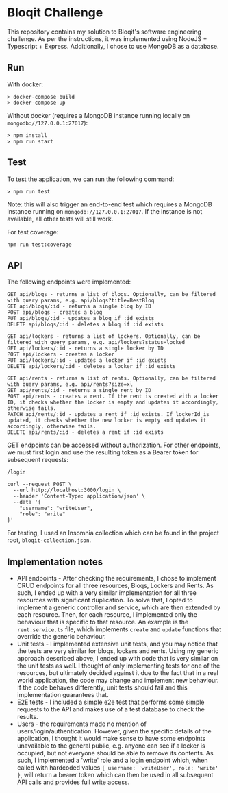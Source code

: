 # Bloqit Challenge

This repository contains my solution to Bloqit's software engineering challenge. As per the instructions, it was implemented using NodeJS + Typescript + Express. Additionally, I chose to use MongoDB as a database.

## Run

With docker:
```
> docker-compose build
> docker-compose up
```

Without docker (requires a MongoDB instance running locally on `mongodb://127.0.0.1:27017`):
```
> npm install
> npm run start
```

## Test

To test the application, we can run the following command:
```
> npm run test
```
Note: this will also trigger an end-to-end test which requires a MongoDB instance running on `mongodb://127.0.0.1:27017`. If the instance is not available, all other tests will still work.

For test coverage:

```
npm run test:coverage
```

## API

The following endpoints were implemented:
```
GET api/bloqs - returns a list of bloqs. Optionally, can be filtered with query params, e.g. api/bloqs?title=BestBloq
GET api/bloqs/:id - returns a single bloq by ID
POST api/bloqs - creates a bloq 
PUT api/bloqs/:id - updates a bloq if :id exists
DELETE api/bloqs/:id - deletes a bloq if :id exists

GET api/lockers - returns a list of lockers. Optionally, can be filtered with query params, e.g. api/lockers?status=locked
GET api/lockers/:id - returns a single locker by ID
POST api/lockers - creates a locker 
PUT api/lockers/:id - updates a locker if :id exists
DELETE api/lockers/:id - deletes a locker if :id exists

GET api/rents - returns a list of rents. Optionally, can be filtered with query params, e.g. api/rents?size=xl
GET api/rents/:id - returns a single rent by ID
POST api/rents - creates a rent. If the rent is created with a locker ID, it checks whether the locker is empty and updates it accordingly, otherwise fails.
PATCH api/rents/:id - updates a rent if :id exists. If lockerId is updated, it checks whether the new locker is empty and updates it accordingly, otherwise fails.
DELETE api/rents/:id - deletes a rent if :id exists
```

GET endpoints can be accessed without authorization. For other endpoints, we must first login and use the resulting token as a Bearer token for subsequent requests:
```
/login

curl --request POST \
  --url http://localhost:3000/login \
  --header 'Content-Type: application/json' \
  --data '{
	"username": "writeUser",
	"role": "write"
}'
```
For testing, I used an Insomnia collection which can be found in the project root, `bloqit-collection.json`.


## Implementation notes

- API endpoints - After checking the requirements, I chose to implement CRUD endpoints for all three resources, Bloqs, Lockers and Rents. As such, I ended up with a very similar implementation for all three resources with significant duplication. To solve that, I opted to implement a generic controller and service, which are then extended by each resource. Then, for each resource, I implemented only the behaviour that is specific to that resource. An example is the `rent.service.ts` file, which implements `create` and `update` functions that override the generic behaviour.
- Unit tests - I implemented extensive unit tests, and you may notice that the tests are very similar for bloqs, lockers and rents. Using my generic approach described above, I ended up with code that is very similar on the unit tests as well. I thought of only implementing tests for one of the resources, but ultimately decided against it due to the fact that in a real world application, the code may change and implement new behaviour. If the code behaves differently, unit tests should fail and this implementation guarantees that.
- E2E tests - I included a simple e2e test that performs some simple requests to the API and makes use of a test database to check the results.
- Users - the requirements made no mention of users/login/authentication. However, given the specific details of the application, I thought it would make sense to have some endpoints unavailable to the general public, e.g. anyone can see if a locker is occupied, but not everyone should be able to remove its contents. As such, I implemented a 'write' role and a login endpoint which, when called with hardcoded values `{ username: 'writeUser', role: 'write' }`, will return a bearer token which can then be used in all subsequent API calls and provides full write access. 
